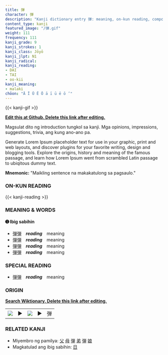 ```yaml
---
title: 弾
character: 弾
description: "Kanji dictionary entry 弾: meaning, on-kun reading, compounds, origin, related kanji"
content_type: kanji
featured_image: "/弾.gif"
weight: 111
frequency: 111
kanji_grade: 9
kanji_strokes: 1
kanji_class: Jōyō
kanji_jlpt: N1
kanji_radical: 
kanji_reading: 
- DAI
- TAI
- oo-kii
kanji_meaning:
- malaki
chōon: "Ā Ī Ū Ē Ō ā ī ū ē ō ’"
---
```

[//]: # (Don't edit the line below. Kanji animated GIF code is automatically generated.)
{{< kanji-gif >}}

[//]: # (Edit below this line.)

**[Edit this at Github. Delete this link after editing.](https://github.com/tim0g/tim/tree/main/content/kanji/弾/index.md)**

Magsulat dito ng introduction tungkol sa kanji. Mga opinions, impressions, suggestions, trivia, ang kung ano-ano pa.

Generate Lorem Ipsum placeholder text for use in your graphic, print and web layouts, and discover plugins for your favorite writing, design and blogging tools. Explore the origins, history and meaning of the famous passage, and learn how Lorem Ipsum went from scrambled Latin passage to ubiqitous dummy text.
 
**Mnemonic:** "Maikling sentence na makakatulong sa pagsaulo."

### ON-KUN READING

[//]: # (Don't edit the line below. ON-KUN READING code is automatically generated.)
{{< kanji-reading >}}

### MEANING & WORDS

#### ➊ **Ibig sabihin**
  - [弾](../弾)[弾](../弾)　***reading***　meaning
  - [弾](../弾)[弾](../弾)　***reading***　meaning
  - [弾](../弾)[弾](../弾)　***reading***　meaning
  - [弾](../弾)[弾](../弾)　***reading***　meaning

### SPECIAL READING
  - [弾](../弾)[弾](../弾)　***reading***　meaning

### ORIGIN

**[Search Wiktionary. Delete this link after editing.](https://wiktionary.org/wiki/弾)**
<table class="kanji-table"><tr><td>
<img src="60px-弾-bronze.svg.png">
</td><td>▶</td><td>
<img src="60px-弾-oracle.svg.png">
</td><td>▶</td>
<td class="kanji-origin">弾</td>
</tr></table>

### RELATED KANJI
- Miyembro ng pamilya: [父](../父) [母](../母) [弾](../弾) [弟](../弟) [弾](../弾) [娘](../娘)
- Magkatulad ang ibig sabihin: [日](../日)
